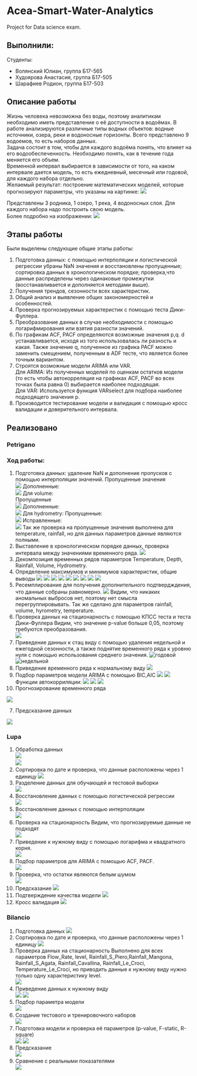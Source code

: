 # Acea-Smart-Water-Analytics
Project for Data science exam.

## Выполнили:
Студенты:
- Волянский Юлиан, группа Б17-565
- Худоярова Анастасия, группа Б17-505
- Шарафиев Родион, группа Б17-503

## Описание работы
Жизнь человека невозможна без воды, поэтому аналитикам необходимо иметь представление о её доступности в водоёмах. В работе анализируются различные типы водных объектов: водные источники, озера, реки и водоносные горизонты.
Всего представлено 9 водоемов, то есть наборов данных. <br/>
Задача состоит в том, чтобы для каждого водоёма понять, что влияет на его водообеспеченность. Необходимо понять, как в течение года меняется его объем.<br/>
Временной интервал выбирается в зависимости от того, на каком интервале дается модель, то есть ежедневный, месячный или годовой, для каждого набора отдельно.<br/>
Желаемый результат: построение математических моделей, которые прогнозируют параметры, что указаны на картинке:
![](img/index.png)

Представлены 3 родника, 1 озеро, 1 река, 4 водоносных слоя. Для каждого набора надо построить свою модель. <br/>
Более подробно на изображении:
![](img/index1.png)

## Этапы работы
Были выделены следующие общие этапы работы:
1. Подготовка данных: с помощью интерполяции и логистической регрессии убраны NaN значения и восстановлены пропущенные; сортировка данных в хронологическом порядке; проверка,что данные распределены через одинаковые промежутки (восстанавливается и дополняется методами выше).
2. Получения трендов, сезонности всех характеристик.
3. Общий анализ и выявление общих закономерностей и особенностей.
4. Проверка прогнозируемых характеристик с помощью теста Дики-Фуллера.
5. Преобразование данных в случае необходимости с помощью логарифмирования или взятия разности значений.
6. По графикам ACF, PACF определяются возможные значения p,q. d устанавливается, исходя из того использовалась ли разность и какая. Также значение q, полученное из графика PACF можно заменить смещением, полученным в ADF тесте, что является более точным вариантом. 
7. Строятся возможные модели ARIMA или VAR. <br/>
Для ARIMA: Из полученных моделей по оценкам остатков модели (то есть чтобы автокорреляция на графиках ACF, PACF во всех точках была равна 0) выбирается наиболее подходящая. <br/>
Для VAR: Используется функция VARselect для подбора наиболее подходящего значения p.<br/>
8. Производится тестирование модели и валидация с помощью кросс валидации и доверительного интервала.

## Реализовано
### Petrigano
### Ход работы:
1. Подготовка данных: удаление NaN и дополнение пропусков с помощью интерполяции значений.
Пропущенные значения<br/>
![](img/depth_mis.png)
Дополненные:<br/>
![](img/depth_fixed.png)
Для volume:<br/>
Пропущенные<br/>
![](img/volume_mis.png)
Дополненные:<br/>
![](img/volume_fixed.png)
Для hydrometry:
Пропущенные:<br/>
![](img/hydrometry_mis.png)
Исправленные:<br/>
![](img/hydrometry_fix.png)
Так же проверка на пропущенные значения выполнена для temperature, rainfall, но для данных параметров данные являются полными.
1. Выставление в хронологическом порядке данных, проверка интервала между значениями временного ряда.
![](img/depth_int.png)
2. Декомпозиция временных рядов параметров Temperature, Depth, Rainfall, Volume, Hydrometry.
3. Определение максимумов и минимумов характеристик, общие выводы
![](img/1.png)
![](img/2.png)
![](img/3.png)
![](img/4.png)
![](img/4_1.png)
![](img/5.png)
![](img/6.png)
![](img/7.png)
![](img/8.png)
3. Ресемплирование для получения дополнительного подтвердждения, что данные собраны равномерно.
![](img/resample.png)
Видим, что никаких аномальных выбросов нет, поэтому нет смысла перегруппировывать. Так же сделано для параметров rainfall, volume, hyrometry, temperature.
4. Проверка данных на стационарность с помощью КПСС теста и теста Дики-Фуллера
Видим, что значение p-value больше 0,05, поэтому требуются преобразования.<br/>
![](img/depth_adf_bad.png)
5. Приведение данных к стац виду с помощью удаления недельной и ежегодной сезонности, а также поднятие временного ряда к уровню нуля с помощью использования среднего значения.
![годовой](img/13.png)
![недельной](img/14.png)
5. Приведение временного ряда к нормальному виду
![](img/10.png)
5. Подбор параметров модели ARIMA с помощью BIC,AIC
![](img/15.png)
![](img/9.png)
Функции автокорриляции:
![](img/15.png)
![](img/16.png)
![](img/17.png)
6. Прогнозирование временного ряда 

![](11.png)

7. Предсказание данных

![](img/12.png)


### Lupa
1. Обработка данных<br/>
![](img/flow_mis.png)<br/>
![](img/mis.png)
1. Сортировка по дате и проверка, что данные расположены через 1 единицу
![](img/l_check.png)
2. Разделение данных для обучающей и тестовой выборки<br/>
![](img/separate.png)
3. Восстановление данных с помощью логистической регрессии<br/>
![](img/flow_pred.png)
4. Восстановление данных с помощью интерполяции<br/>
![](img/flow_pred_interp.png)
5. Проверка на стационарность
Видим, что прогнозируемые данные не подходят<br/>
![](img/flow_prep.png)
6. Приведение к нужному виду с помощью логарифма и квадратного корня.<br/>
![](img/flow_fix.png)
7. Подбор параметров для ARIMA с помощью ACF, PACF.<br/>
![](img/flow_acf_pcf.png)
8. Проверка, что остатки являются белым шумом<br/>
![](img/flow_est.png)
9. Предсказание
![](img/flow_predict.png)
10. Подтверждение качества модели
![](img/flow_proof.png)
11. Кросс валидация
![](img/flow_cross_valid.png)

### Bilancio
1. Подготовка данных
![](img/balancia_prep.png)
1. Сортировка по дате и проверка, что данные расположены через 1 единицу
![](img/balancio_int.png)
2. Проверка данных на стационарность
Выполнено для всех параметров Flow_Rate, level, Rainfall_S_Piero,Rainfall_Mangona, Rainfall_S_Agata, Rainfall_Cavallina, Rainfall_Le_Croci, Temperature_Le_Croci,  но приводить данные к нужному виду нужно только одну характеристику level.<br/>
![](img/level_adf.png)
3. Приведение данных к нужному виду<br/>
![](img/level_diff.png)
![](img/flow_rate1_log.png)
4. Подбор параметра модели<br/>
![](img/VAR_p.png)
5. Создание тестового и тренировочного наборов<br/>
![](img/balanc_test.png)
6. Подготовка модели и проверка её параметров (p-value, F-static, R-square)<br/>
![](img/bal_mod_create.png)
![](img/bal_mod_param.png)
7. Предсказание<br/>
![](img/bal_fors.png)
8. Сравнение с реальными показателями<br/>
![](img/bal_check.png)
